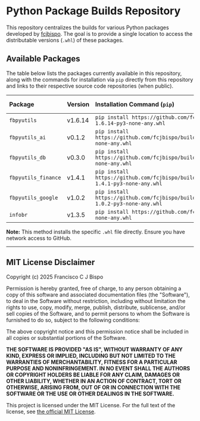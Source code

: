 # Python Package Builds Repository

This repository centralizes the builds for various Python packages developed by [fcjbispo](https://github.com/fcjbispo). The goal is to provide a single location to access the distributable versions (`.whl`) of these packages.

## Available Packages

The table below lists the packages currently available in this repository, along with the commands for installation via `pip` directly from this repository and links to their respective source code repositories (when public).

| Package             | Version | Installation Command (`pip`)                                                                                                                            | Source Repository (GitHub)                                                  |
| :------------------ |:------- | :------------------------------------------------------------------------------------------------------------------------------------------------------ | :-------------------------------------------------------------------------- |
| `fbpyutils`         | v1.6.14 | `pip install https://github.com/fcjbispo/builds/raw/refs/heads/main/fbpyutils/fbpyutils-1.6.14-py3-none-any.whl`               | [fcjbispo/fbpyutils](https://github.com/fcjbispo/fbpyutils)                 |
| `fbpyutils_ai`      | v0.1.2  | `pip install https://github.com/fcjbispo/builds/raw/refs/heads/main/fbpyutils_ai/fbpyutils_ai-0.1.2-py3-none-any.whl`         | [fcjbispo/fbpyutils_ai](https://github.com/fcjbispo/fbpyutils_ai)           |
| `fbpyutils_db`      | v0.3.0  | `pip install https://github.com/fcjbispo/builds/raw/refs/heads/main/fbpyutils_db/fbpyutils_db-0.3.0-py3-none-any.whl`         | [fcjbispo/fbpyutils_db](https://github.com/fcjbispo/fbpyutils_db)           |
| `fbpyutils_finance` | v1.4.1  | `pip install https://github.com/fcjbispo/builds/raw/refs/heads/main/fbpyutils_finance/fbpyutils_finance-1.4.1-py3-none-any.whl`                 | [fcjbispo/fbpyutils_finance](https://github.com/fcjbispo/fbpyutils_finance) |
| `fbpyutils_google`  | v1.0.2  | `pip install https://github.com/fcjbispo/builds/raw/refs/heads/main/fbpyutils_google/fbpyutils_google-1.0.2-py3-none-any.whl` | [fcjbispo/fbpyutils_google](https://github.com/fcjbispo/fbpyutils_google)                                                     |
| `infobr`            | v1.3.5  | `pip install https://github.com/fcjbispo/builds/raw/refs/heads/main/infobr/infobr-1.3.5-py3-none-any.whl`                     | `Unavailable (private)`                                                     |

**Note:** This method installs the specific `.whl` file directly. Ensure you have network access to GitHub.

---
## MIT License Disclaimer

Copyright (c) 2025 Francisco C J Bispo

Permission is hereby granted, free of charge, to any person obtaining a copy of this software and associated documentation files (the "Software"), to deal in the Software without restriction, including without limitation the rights to use, copy, modify, merge, publish, distribute, sublicense, and/or sell copies of the Software, and to permit persons to whom the Software is furnished to do so, subject to the following conditions:

The above copyright notice and this permission notice shall be included in all copies or substantial portions of the Software.

**THE SOFTWARE IS PROVIDED "AS IS", WITHOUT WARRANTY OF ANY KIND, EXPRESS OR IMPLIED, INCLUDING BUT NOT LIMITED TO THE WARRANTIES OF MERCHANTABILITY, FITNESS FOR A PARTICULAR PURPOSE AND NONINFRINGEMENT. IN NO EVENT SHALL THE AUTHORS OR COPYRIGHT HOLDERS BE LIABLE FOR ANY CLAIM, DAMAGES OR OTHER LIABILITY, WHETHER IN AN ACTION OF CONTRACT, TORT OR OTHERWISE, ARISING FROM, OUT OF OR IN CONNECTION WITH THE SOFTWARE OR THE USE OR OTHER DEALINGS IN THE SOFTWARE.**

This project is licensed under the MIT License. For the full text of the license, see [the official MIT License](https://opensource.org/licenses/MIT).
